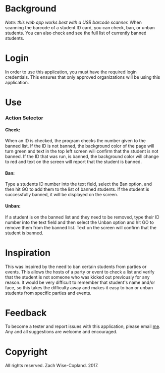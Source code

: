 # Background
*Note: this web app works best with a USB barcode scanner.*
When scanning the barcode of a student ID card, you can check, ban, or unban students.
You can also check and see the full list of currently banned students.

# Login
In order to use this application, you must have the required login credentials. This ensures that only approved organizations will be using this application.

# Use
### Action Selector
#### Check:
When an ID is checked, the program checks the number given to the banned list. If the ID is not banned, the background color of the page will turn green and text in the top left screen will confirm that the student is not banned. If the ID that was run, is banned, the background color will change to red and text on the screen will report that the student is banned.
#### Ban:
Type a students ID number into the text field, select the Ban option, and then hit GO to add them to the list of banned students. If the student is successfully banned, it will be displayed on the screen.
#### Unban:
If a student is on the banned list and they need to be removed, type their ID number into the text field and then select the Unban option and hit GO to remove them from the banned list. Text on the screen will confirm that the student is banned.

# Inspiration
This was inspired by the need to ban certain students from parties or events. This allows the hosts of a party or event to check a list and verify that the student is not someone who was kicked out previously for any reason. It would be very difficult to remember that student's name and/or face, so this takes the difficulty away and makes it easy to ban or unban students from specific parties and events.

# Feedback
To become a tester and report issues with this application, please email [me](mailto:zcopland16@gmail.com?Subject=Event%20Scanner%20App).
Any and all suggestions are welcome and encouraged.

# Copyright
All rights reserved. Zach Wise-Copland. 2017.
